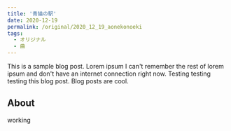 ```yaml
---
title: '青猫の駅'
date: 2020-12-19
permalink: /original/2020_12_19_aonekonoeki
tags:
  - オリジナル
  - 曲
---
```


This is a sample blog post. Lorem ipsum I can't remember the rest of lorem ipsum and don't have an internet connection right now. Testing testing testing this blog post. Blog posts are cool.

## About

working
